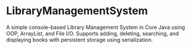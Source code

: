 # LibraryManagementSystem
A simple console-based Library Management System in Core Java using OOP, ArrayList, and File I/O. Supports adding, deleting, searching, and displaying books with persistent storage using serialization.
